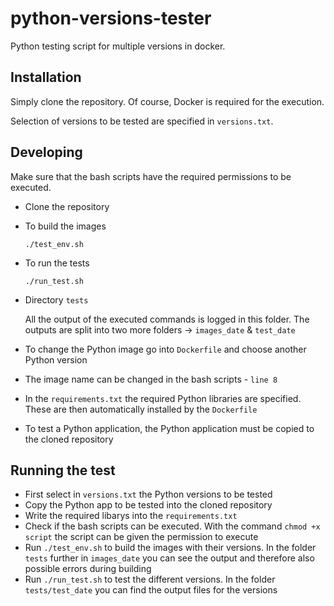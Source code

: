 # python-versions-tester
Python testing script for multiple versions in docker.

## Installation
Simply clone the repository. Of course, Docker is required for the execution.

Selection of versions to be tested are specified in ```versions.txt```.

## Developing
Make sure that the bash scripts have the required permissions to be executed.

- Clone the repository
- To build the images

    ```./test_env.sh```
- To run the tests

    ```./run_test.sh```
    
- Directory ```tests```

    All the output of the executed commands is logged in this folder. The outputs are split into two more folders -> ```images_date``` & ```test_date```
    
- To change the Python image go into ```Dockerfile``` and choose another Python version
- The image name can be changed in the bash scripts - ```line 8```
- In the ```requirements.txt``` the required Python libraries are specified. These are then automatically installed by the ```Dockerfile```
- To test a Python application, the Python application must be copied to the cloned repository

## Running the test
- First select in ```versions.txt``` the Python versions to be tested
- Copy the Python app to be tested into the cloned repository
- Write the required libarys into the ```requirements.txt```
- Check if the bash scripts can be executed. With the command ```chmod +x script``` the script can be given the permission to execute
- Run ```./test_env.sh``` to build the images with their versions. In the folder ```tests``` further in ```images_date``` you can see the output and therefore also possible errors during building
- Run ```./run_test.sh``` to test the different versions. In the folder ```tests/test_date``` you can find the output files for the versions
